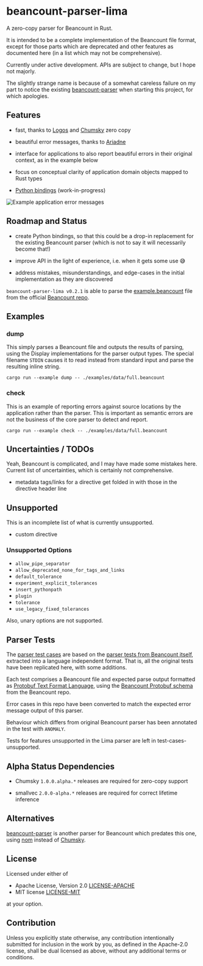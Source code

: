 # beancount-parser-lima

A zero-copy parser for Beancount in Rust.

It is intended to be a complete implementation of the Beancount file format, except for those parts which are deprecated and other features as documented here (in a list which may not be comprehensive).

Currently under active development.  APIs are subject to change, but I hope not majorly.

The slightly strange name is because of a somewhat careless failure on my part to notice the existing [beancount-parser](https://github.com/jcornaz/beancount-parser) when starting this project, for which apologies.

## Features

- fast, thanks to [Logos](https://docs.rs/logos/latest/logos/) and [Chumsky](https://docs.rs/chumsky/latest/chumsky/) zero copy

- beautiful error messages, thanks to [Ariadne](https://docs.rs/ariadne/latest/ariadne/)

- interface for applications to also report beautiful errors in their original context, as in the example below

- focus on conceptual clarity of application domain objects mapped to Rust types

- [Python bindings](/beancount-parser-lima-python/README.md) (work-in-progress)

<img src="https://raw.githubusercontent.com/tesujimath/beancount-parser-lima/main/beancount-parser-lima/examples/images/beancount-parser-balancing-errors.png" alt="Example application error messages"/>

## Roadmap and Status

- create Python bindings, so that this could be a drop-in replacement for the existing Beancount parser (which is not to say it will necessarily become that!)

- improve API in the light of experience, i.e. when it gets some use 😅

- address mistakes, misunderstandings, and edge-cases in the initial implementation as they are discovered

`beancount-parser-lima v0.2.1` is able to parse the [example.beancount](https://github.com/beancount/beancount/blob/master/examples/example.beancount) file from the official [Beancount repo](https://github.com/beancount/beancount).

## Examples

### dump

This simply parses a Beancount file and outputs the results of parsing, using the Display implementations for the parser output types.
The special filename `STDIN` causes it to read instead from standard input and parse the resulting inline string.

```Shell
cargo run --example dump -- ./examples/data/full.beancount
```

### check

This is an example of reporting errors against source locations by the application rather than the parser.
This is important as semantic errors are not the business of the core parser to detect and report.

```Shell
cargo run --example check -- ./examples/data/full.beancount
```

## Uncertainties / TODOs

Yeah, Beancount is complicated, and I may have made some mistakes here.  Current list of uncertainties, which is certainly not comprehensive.

- metadata tags/links for a directive get folded in with those in the directive header line

## Unsupported

This is an incomplete list of what is currently unsupported.

- custom directive

### Unsupported Options

- `allow_pipe_separator`
- `allow_deprecated_none_for_tags_and_links`
- `default_tolerance`
- `experiment_explicit_tolerances`
- `insert_pythonpath`
- `plugin`
- `tolerance`
- `use_legacy_fixed_tolerances`

Also, unary options are not supported.

## Parser Tests

The [parser test cases](beancount-parser-lima/test-cases) are based on the
[parser tests from Beancount itself](https://github.com/beancount/beancount/blob/master/beancount/cparser/parser_test.cc),
extracted into a language independent format.
That is, all the original tests have been replicated here, with some additions.

Each test comprises a Beancount file and expected parse output formatted as
[Protobuf Text Format Language](https://protobuf.dev/reference/protobuf/textformat-spec/),
using the [Beancount Protobuf schema](https://github.com/beancount/beancount/blob/master/beancount/cparser/ledger.proto)
from the Beancount repo.

Error cases in this repo have been converted to match the expected error message output of this parser.

Behaviour which differs from original Beancount parser has been annotated in the test with `ANOMALY`.

Tests for features unsupported in the Lima parser are left in test-cases-unsupported.

## Alpha Status Dependencies

- Chumsky `1.0.0.alpha.*` releases are required for zero-copy support

- smallvec `2.0.0-alpha.*` releases are required for correct lifetime inference

## Alternatives

[beancount-parser](https://github.com/jcornaz/beancount-parser) is another parser for Beancount which predates this one,
using [nom](https://docs.rs/nom/latest/nom/) instead of [Chumsky](https://docs.rs/chumsky/latest/chumsky/).

## License

Licensed under either of

 * Apache License, Version 2.0
   [LICENSE-APACHE](http://www.apache.org/licenses/LICENSE-2.0)
 * MIT license
   [LICENSE-MIT](http://opensource.org/licenses/MIT)

at your option.

## Contribution

Unless you explicitly state otherwise, any contribution intentionally submitted
for inclusion in the work by you, as defined in the Apache-2.0 license, shall be
dual licensed as above, without any additional terms or conditions.
